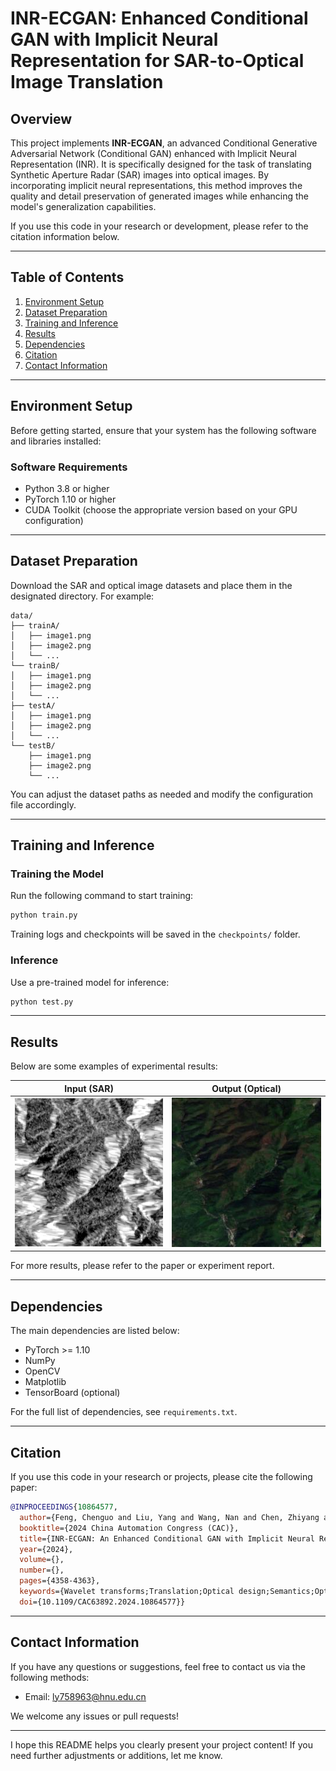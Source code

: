 # INR-ECGAN: Enhanced Conditional GAN with Implicit Neural Representation for SAR-to-Optical Image Translation

## Overview
This project implements **INR-ECGAN**, an advanced Conditional Generative Adversarial Network (Conditional GAN) enhanced with Implicit Neural Representation (INR). It is specifically designed for the task of translating Synthetic Aperture Radar (SAR) images into optical images. By incorporating implicit neural representations, this method improves the quality and detail preservation of generated images while enhancing the model's generalization capabilities.

If you use this code in your research or development, please refer to the citation information below.

---

## Table of Contents
1. [Environment Setup](#environment-setup)
2. [Dataset Preparation](#dataset-preparation)
3. [Training and Inference](#training-and-inference)
4. [Results](#results)
5. [Dependencies](#dependencies)
6. [Citation](#citation)
7. [Contact Information](#contact-information)

---

## Environment Setup
Before getting started, ensure that your system has the following software and libraries installed:

### Software Requirements
- Python 3.8 or higher
- PyTorch 1.10 or higher
- CUDA Toolkit (choose the appropriate version based on your GPU configuration)
---

## Dataset Preparation
Download the SAR and optical image datasets and place them in the designated directory. For example:
```
data/
├── trainA/
│   ├── image1.png
│   ├── image2.png
│   └── ...
└── trainB/
│   ├── image1.png
│   ├── image2.png
│   └── ...
├── testA/
│   ├── image1.png
│   ├── image2.png
│   └── ...
└── testB/
    ├── image1.png
    ├── image2.png
    └── ...
```

You can adjust the dataset paths as needed and modify the configuration file accordingly.

---

## Training and Inference

### Training the Model
Run the following command to start training:
```bash
python train.py
```
Training logs and checkpoints will be saved in the `checkpoints/` folder.

### Inference
Use a pre-trained model for inference:
```bash
python test.py
```

---

## Results
Below are some examples of experimental results:

| Input (SAR) | Output (Optical) |
|-------------|------------------|
| ![SAR Image](421.png) | ![Optical Image](421_synthesized_image.jpg) |

For more results, please refer to the paper or experiment report.

---

## Dependencies
The main dependencies are listed below:
- PyTorch >= 1.10
- NumPy
- OpenCV
- Matplotlib
- TensorBoard (optional)

For the full list of dependencies, see `requirements.txt`.

---

## Citation
If you use this code in your research or projects, please cite the following paper:

```bibtex
@INPROCEEDINGS{10864577,
  author={Feng, Chenguo and Liu, Yang and Wang, Nan and Chen, Zhiyang and Wei, Xiaohui and Liu, Haibo},
  booktitle={2024 China Automation Congress (CAC)}, 
  title={INR-ECGAN: An Enhanced Conditional GAN with Implicit Neural Representation for SAR-to-Optical Image Translation}, 
  year={2024},
  volume={},
  number={},
  pages={4358-4363},
  keywords={Wavelet transforms;Translation;Optical design;Semantics;Optical distortion;Optical imaging;Feature extraction;Generative adversarial networks;Radar polarimetry;Decoding;SAR-to-Optical image translation;Conditional generative adversarial network;Implicit neural representation},
  doi={10.1109/CAC63892.2024.10864577}}

```

---

## Contact Information
If you have any questions or suggestions, feel free to contact us via the following methods:

- Email: ly758963@hnu.edu.cn

We welcome any issues or pull requests!

---

I hope this README helps you clearly present your project content! If you need further adjustments or additions, let me know.
